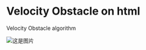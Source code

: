 # Velocity Obstacle on html
 Velocity Obstacle algorithm

![这是图片](/assets/img/philly-magic-garden.jpg "Magic Gardens")

